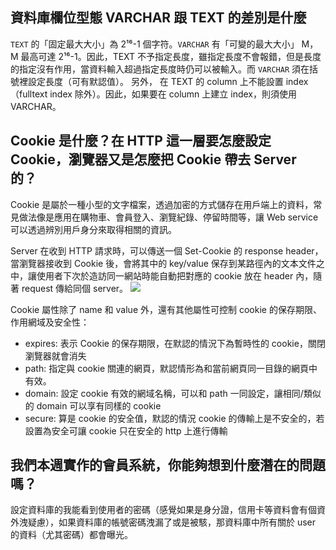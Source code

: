 ## 資料庫欄位型態 VARCHAR 跟 TEXT 的差別是什麼

`TEXT` 的「固定最大大小」為 2¹⁶-1 個字符。`VARCHAR` 有「可變的最大大小」 M，M 最高可達 2¹⁶-1。因此，TEXT 不予指定長度，雖指定長度不會報錯，但是長度的指定沒有作用，當資料輸入超過指定長度時仍可以被輸入。而 `VARCHAR` 須在括號裡設定長度（可有默認值）。
另外， 在 TEXT 的 column 上不能設置 index（fulltext index 除外）。因此，如果要在 column 上建立 index，則須使用 VARCHAR。

## Cookie 是什麼？在 HTTP 這一層要怎麼設定 Cookie，瀏覽器又是怎麼把 Cookie 帶去 Server 的？

Cookie 是屬於一種小型的文字檔案，透過加密的方式儲存在用戶端上的資料，常見做法像是應用在購物車、會員登入、瀏覽紀錄、停留時間等，讓 Web service 可以透過辨別用戶身分來取得相關的資訊。

Server 在收到 HTTP 請求時，可以傳送一個 Set-Cookie 的 response header，當瀏覽器接收到 Cookie 後，會將其中的 key/value 保存到某路徑內的文本文件之中，讓使用者下次於造訪同一網站時能自動把對應的 cookie 放在 header 內，隨著 request 傳給同個 server。
![](https://i.imgur.com/re1OAcB.png)

Cookie 屬性除了 name 和 value 外，還有其他屬性可控制 cookie 的保存期限、作用網域及安全性：

- expires: 表示 Cookie 的保存期限，在默認的情況下為暫時性的 cookie，關閉瀏覽器就會消失
- path: 指定與 cookie 關連的網頁，默認情形為和當前網頁同一目錄的網頁中有效。
- domain: 設定 cookie 有效的網域名稱，可以和 path 一同設定，讓相同/類似的 domain 可以享有同樣的 cookie
- secure: 算是 cookie 的安全值，默認的情況 cookie 的傳輸上是不安全的，若設置為安全可讓 cookie 只在安全的 http 上進行傳輸

## 我們本週實作的會員系統，你能夠想到什麼潛在的問題嗎？

設定資料庫的我能看到使用者的密碼（感覺如果是身分證，信用卡等資料會有個資外洩疑慮），如果資料庫的帳號密碼洩漏了或是被駭，那資料庫中所有關於 user 的資料（尤其密碼）都會曝光。
